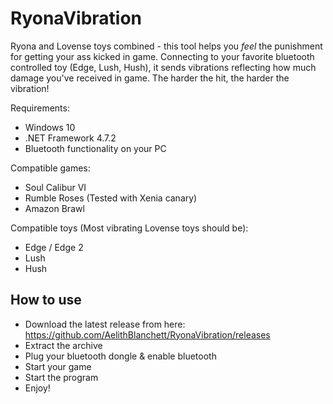 # RyonaVibration

Ryona and Lovense toys combined - this tool helps you *feel* the punishment for getting your ass kicked in game.
Connecting to your favorite bluetooth controlled toy (Edge, Lush, Hush), it sends vibrations reflecting how much damage you've received in game.
The harder the hit, the harder the vibration!

Requirements: 
- Windows 10
- .NET Framework 4.7.2
- Bluetooth functionality on your PC

Compatible games:
- Soul Calibur VI
- Rumble Roses (Tested with Xenia canary)
- Amazon Brawl

Compatible toys (Most vibrating Lovense toys should be):
- Edge / Edge 2
- Lush
- Hush

## How to use

- Download the latest release from here: https://github.com/AelithBlanchett/RyonaVibration/releases
- Extract the archive
- Plug your bluetooth dongle & enable bluetooth
- Start your game
- Start the program
- Enjoy!
